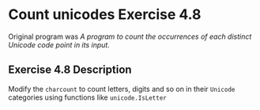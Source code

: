 # Count unicodes Exercise 4.8

Original program was *A program to count the occurrences of each distinct Unicode code point in its input.*

## Exercise 4.8 Description

Modify the `charcount` to count letters, digits and so on in their `Unicode` categories using functions like `unicode.IsLetter`
